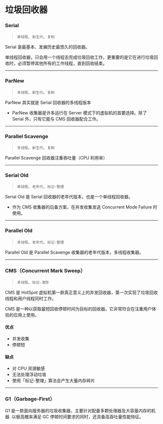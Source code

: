 # 垃圾回收器

### Serial

> `单线程`、`新生代`、`复制`

Serial 是最基本、发展历史最悠久的回收器。

单线程回收器，只会用一个线程去完成垃圾回收工作，更重要的是它在进行垃圾回收时，必须暂停其他所有的工作线程，直到回收结束。


---
### ParNew

> `多线程`、`新生代`、`复制`

ParNew 其实就是 Serial 回收器的多线程版本
- ParNew 收集器是许多运行在 Server 模式下的虚拟机的首要选择。除了 Serial 外，只有它能与 CMS 回收器配合工作。

---
### Parallel Scavenge

> `多线程`、`新生代`、`复制`

Parallel Scavenge 回收器注重吞吐量（CPU 利用率）


---
### Serial Old

> `单线程`、`老年代`、`标记-整理`

Serial Old 是 Serial 回收器的老年代版本，也是一个单线程回收器。
- 作为 CMS 收集器的后备方案，在并发收集发送 Concurrent Mode Failure 时使用。


---
### Parallel Old

> `多线程`、`老年代`、`标记-整理`

Parallel Old 是 Parallel Scavenge 收集器的老年代版本，多线程收集器。


---
### CMS（Concurrent Mark Sweep）

> `多线程`、`标记-清除`

CMS 是 HotSpot 虚拟机第一款真正意义上的并发回收器，第一次实现了垃圾回收线程和用户线程同时工作。

CMS 是一种以获取最短回收停顿时间为目标的回收器。它非常符合在注重用户体验的应用上使用。


#### 优点
- 并发收集
- 停顿短

#### 缺点
- 对 CPU 资源敏感
- 无法处理浮动垃圾
- 使用「标记-整理」算法会产生大量内存碎片


---
### G1（Garbage-First）

G1 是一款面向服务器的垃圾收集器，主要针对配备多颗处理器及大容量内存的机器. 以极高概率满足 GC 停顿时间要求的同时，还具备高吞吐量性能特征。